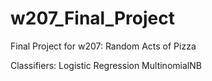 # w207_Final_Project
Final Project for w207: Random Acts of Pizza

Classifiers:
Logistic Regression
MultinomialNB

